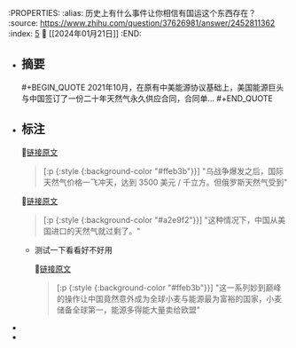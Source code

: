:PROPERTIES:
:alias: 历史上有什么事件让你相信有国运这个东西存在？
:source: https://www.zhihu.com/question/37626981/answer/2452811362
:index: [5](http://localhost:7026/reading/5?embed=logseq)
:date: [[2024年01月21日]]
:END:

- ## 摘要
  #+BEGIN_QUOTE
  2021年10月，在原有中美能源协议基础上，美国能源巨头与中国签订了一份二十年天然气永久供应合同，合同单…
  #+END_QUOTE
- ## 标注
  
  📌[链接原文](http://localhost:7026/unread/5#id=1705850699212) 
  > [:p {:style {:background-color "#ffeb3b"}}]
  "乌战争爆发之后，国际天然气价格一飞冲天，达到 3500 美元 / 千立方。但俄罗斯天然气受到"
  
  📌[链接原文](http://localhost:7026/unread/5#id=1705849306043) 
  > [:p {:style {:background-color "#a2e9f2"}}]
  "这种情况下，中国从美国进口的天然气就过剩了。"
	- 测试一下看看好不好用
	  
	  📌[链接原文](http://localhost:7026/unread/5#id=1705849259890) 
	  > [:p {:style {:background-color "#ffeb3b"}}]
	  "这一系列妙到巅峰的操作让中国竟然意外成为全球小麦与能源最为富裕的国家，小麦储备全球第一，能源多得能大量卖给欧盟"
-
-